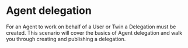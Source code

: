 # Agent delegation

For an Agent to work on behalf of a User or Twin a Delegation must be created. This scenario will cover the basics of Agent delegation and walk you through creating and publishing a delegation.

